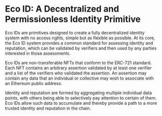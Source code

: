 # Eco ID: A Decentralized and Permissionless Identity Primitive

Eco IDs are primitives designed to create a fully decentralized identity system with no access rights, simple but as flexible as possible. At its core, the Eco ID system provides a common standard for assessing identity and reputation, which can be validated by verifiers and then used by any parties interested in those assessments.&#x20;

Eco IDs are non-transferable NFTs that conform to the ERC-721 standard. Each NFT contains an arbitrary assertion validated by at least one verifier and a list of the verifiers who validated the assertion. An assertion may contain any data that an individual or collective may wish to associate with an Ethereum public address.&#x20;

Identity and reputation are formed by aggregating multiple individual data points, with others being able to selectively pay attention to certain of them. Eco IDs allow such data to accumulate and thereby provide a path to a more trusted identity and reputation in the chain.
